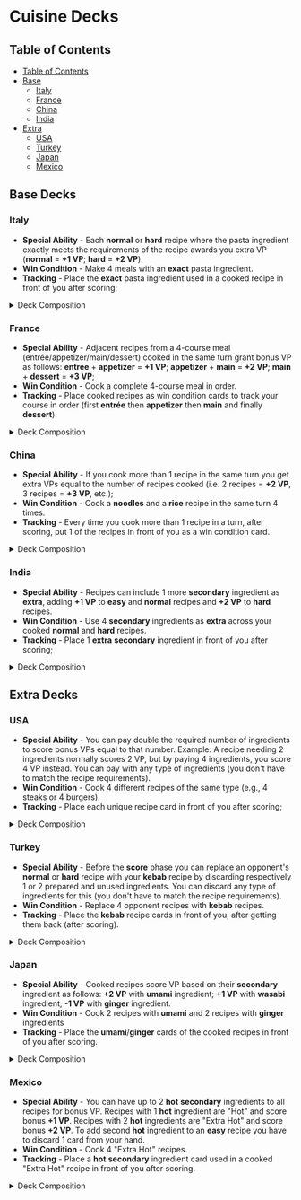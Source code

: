 # Cuisine Decks

## Table of Contents

- [Table of Contents](#table-of-contents)
- [Base](#base-decks)
  - [Italy](#italy)
  - [France](#france)
  - [China](#china)
  - [India](#india)
- [Extra](#extra-decks)
  - [USA](#usa)
  - [Turkey](#turkey)
  - [Japan](#japan)
  - [Mexico](#mexico)

## Base Decks

### Italy

- **Special Ability** - Each **normal** or **hard** recipe where the pasta ingredient exactly meets
the requirements of the recipe awards you extra VP (**normal** = **+1 VP**; **hard** = **+2 VP**).
- **Win Condition** - Make 4 meals with an **exact** pasta ingredient.
- **Tracking** - Place the **exact** pasta ingredient used in a cooked recipe in front of you
after scoring;

<details>
  <summary>Deck Composition</summary>

- Utensil Cards (3)
- Ingredient Cards (26)
  - Primary (14):
    - Spaghetti (2)
    - Fettuccine (2)
    - Tagliatelle (2)
    - Lasagna Sheets (2)
    - Ravioli (2)
    - Penne (2)
    - Gnocchi (2)
  - Secondary (9)
  - Optional (3):
    - Basil
    - Olive Oil
    - Parmigiano
- Recipe Cards (14):
  - Easy Recipes (4)
    - Pasta Aglio e Olio [kitchenware]
    - Penne al Pomodoro [cookware]
    - Cacio e Pepe [tableware]
    - Gnocchi alla Panna [kitchenware]
  - Normal Recipes (6)
    - Spaghetti Carbonara (Spaghetti) [cookware]
    - Fettuccine Alfredo (Fettuccine) [tableware]
    - Lasagna Verde (Lasagna Sheets) [kitchenware]
    - Tagliatelle alla Bolognese (Tagliatelle) [cookware]
    - Gnocchi alla Sorrentina (Gnocchi) [tableware]
    - Penne all’Arrabbiata (Penne) [kitchenware]
  - Hard Recipes (4)
    - Ravioli Burro e Salvia (Ravioli) [cookware]
    - Lasagna al Forno (Lasagna Sheets) [tableware]
    - Fettuccine ai Porcini e Tartufo (Fettuccine) [kitchenware]
    - Tagliatelle ai Funghi Porcini (Tagliatelle) [cookware]
- Action Cards (10)
- Country Card (1)
</details>

### France

- **Special Ability** - Adjacent recipes from a 4-course meal (entrée/appetizer/main/dessert)
cooked in the same turn grant bonus VP as follows: **entrée** + **appetizer** = **+1 VP**; 
 **appetizer** + **main** = **+2 VP**; **main** + **dessert** = **+3 VP**;
- **Win Condition** - Cook a complete 4-course meal in order.
- **Tracking** - Place cooked recipes as win condition cards to track your course in order (first
**entrée** then **appetizer** then **main** and finally **dessert**).

<details>
  <summary>Deck Composition</summary>

- Utensil Cards (3)
- Ingredient Cards (25)
  - Primary (12)
  - Secondary (10)
  - Optional (3):
    - Wine
    - Butter
    - Cream
- Recipe Cards (15):
  - Easy Recipes (4)
    - Soupe à l’Oignon (entrée) [kitchenware]
    - Bouillabaisse (entrée) [cookware]
    - Garbure (entrée) [tableware]
    - Tourin (entrée) [kitchenware]
  - Normal Recipes (8):
    - Quiche Lorraine (Appetizer) [cookware]
    - Escargots de Bourguignon (Appetizer) [tableware]
    - Salade Niçoise (Appetizer) [kitchenware]
    - Soufflé au Fromage (Appetizer) [cookware]
    - Ratatouille (Main) [tableware]
    - Boeuf Bourguignon (Main) [kitchenware]
    - Châteaubriand (Main) [cookware]
    - Croque Monsieur (Main) [tableware]
  - Hard Recipes (3):	
    - Pain Perdu (Dessert) [kitchenware]
    - Crème Brûlée (Dessert) [cookware]
    - Tarte Tatin (Dessert) [tableware]
- Action Cards (10)
- Country Card (1)
</details>

### China

- **Special Ability** - If you cook more than 1 recipe in the same turn you get extra VPs equal to
the number of recipes cooked (i.e. 2 recipes = **+2 VP**, 3 recipes = **+3 VP**, etc.);
- **Win Condition** - Cook a **noodles** and a **rice** recipe in the same turn 4 times.
- **Tracking** - Every time you cook more than 1 recipe in a turn, after scoring, put 1 of the
recipes in front of you as a win condition card.

<details>
  <summary>Deck Composition</summary>

- Utensil Cards (3)
- Ingredient Cards (24)  
  - Primary (12):
  - Secondary (9)
  - Optional (3):
    - Shiitake Mushrooms
    - Soy Sauce
    - Mung Bean Sprouts
- Recipe Cards (16):
  - Easy Recipes (7)
    - Egg Fried Rice (Rice) [kitchenware]
    - Coconut Rice (Rice) [cookware]
    - Congee (Rice) [tableware]
    - Sticky Rice with Mango (Rice) [kitchenware]
    - Cold Sesame Noodles (Noodles) [cookware]
    - Scallion Oil Noodles (Noodles) [tableware]
    - Zha Jiang Mian (Noodles) [kitchenware]
  - Normal Recipes (7):
    - Soup Noodles with Chicken (Noodles) [cookware]
    - Hainanese Chicken Rice (Rice) [tableware]
    - Claypot Rice (Rice) [kitchenware]
    - Yangzhou Fried Rice (Rice) [cookware]
    - Cantonese Beef Chow Fun (Noodles) [tableware]
    - Sichuan Dan Dan Noodles (Noodles) [kitchenware]
    - Lo Mein (Noodles) [cookware]
  - Hard Recipes (2)
    - Peking Duck Fried Rice (Rice) [tableware]
    - Dragon Beard Noodles (Noodles) [kitchenware]
- Action Cards (10)
- Country Card (1)
</details>

### India

- **Special Ability** - Recipes can include 1 more **secondary** ingredient as **extra**, adding 
**+1 VP** to **easy** and **normal** recipes and **+2 VP** to **hard** recipes.
- **Win Condition** - Use 4 **secondary** ingredients as **extra** across your cooked **normal**
and **hard** recipes.
- **Tracking** - Place 1 **extra** **secondary** ingredient in front of you after scoring;

<details>
  <summary>Deck Composition</summary>

- Utensil Cards (3)
- Ingredient Cards (26):
  - Primary (11)
  - Secondary (12):
    - Cumin (2)
    - Saffron (2)
    - Turmeric (2)
    - Coriander (2)
    - Cinnamon (2)
    - Cardamom (2)
  - Optional (3):
    - Ghee
    - Coconut Milk
    - Cashew
- Recipe Cards (14):
  - Easy Recipes (4):
    - Jeera Rice [kitchenware]
    - Spiced Lentil Soup [cookware]
    - Tamarind Rice [tableware]
    - Lemon Rice [kitchenware]
  - Normal Recipes (7):
    - Biryani [cookware]
    - Dal Tadka [tableware]
    - Masoor Dal [kitchenware]
    - Chana Masala [cookware]
    - Aloo Gobi [tableware]
    - Paneer Butter Masala [kitchenware]
    - Vegetable Korma [cookware]
  - Hard Recipes (3):
    - Coconut Curry [tableware]
    - Rogan Josh [kitchenware]
    - Malai Kofta [cookware]
- Action Cards (10)
- Country Card (1)
</details>

## Extra Decks

### USA

- **Special Ability** - You can pay double the required number of ingredients to score bonus VPs
equal to that number. Example: A recipe needing 2 ingredients normally scores 2 VP, but by paying
4 ingredients, you score 4 VP instead. You can pay with any type of ingredients (you don't have to
match the recipe requirements).
- **Win Condition** - Cook 4 different recipes of the same type (e.g., 4 steaks or 4 burgers).
- **Tracking** - Place each unique recipe card in front of you after scoring;

<details>
  <summary>Deck Composition</summary>

- Utensil Cards (3)
- Ingredient Cards (24)
  - Primary (12)
  - Secondary (9)
  - Optional (3):
    - Ketchup
    - Mustard
    - Mayo
- Recipe Cards (16):
  - Easy Recipes (4)
    - Lobster Roll [kitchenware]
    - Cornbread [cookware]
    - Clam Chowder [tableware]
    - Johnny Cakes [kitchenware]
  - Normal Recipes (8):
    - Juicy Lucy (Burger) [cookware]
    - Classic Cheeseburger (Burger) [tableware]
    - Bacon Cheeseburger (Burger) [kitchenware]
    - Green Chile Cheeseburger (Burger) [cookware]
    - Philly Cheesesteak (Steak) [tableware]
    - Tomahawk Steak (Steak) [kitchenware]
    - Porterhouse Steak (Steak) [cookware]
    - Ribeye Steak (Steak) [tableware]
  - Hard Recipes (4):
    - Luther Burger (Burger) [kitchenware]
    - Deep-fried Burger (Burger) [cookware]
    - T-bone Steak (Steak) [tableware]
    - New York Strip (Steak) [kitchenware]
- Action Cards (10)
- Country Card (1)
</details>

### Turkey

- **Special Ability** - Before the **score** phase you can replace an opponent's **normal** or 
**hard** recipe with your **kebab** recipe by discarding respectively 1 or 2 prepared and unused
ingredients. You can discard any type of ingredients for this (you don't have to match the recipe
requirements).
- **Win Condition** - Replace 4 opponent recipes with **kebab** recipes.
- **Tracking** - Place the **kebab** recipe cards in front of you, after getting them back (after
scoring).

<details>
  <summary>Deck Composition</summary>

- Utensil Cards (3)
- Ingredient Cards (25):
  - Primary (13)
  - Secondary (8)
  - Optional (4):
    - Sumac
    - Paprika
    - Pomegranate Juice
    - Tahini
- Recipe Cards (15):
  - Easy Recipes (8):
    - Shish Kebab [kitchenware]
    - Adana Kebab [cookware]
    - Iskender Kebab [tableware]
    - Patlican Kebab [kitchenware]
    - Ciğer Kebab [cookware]
    - Döner Kebab [tableware]
    - Beyti Kebab [kitchenware]
    - Tepsi Kebab [cookware]
  - Normal Recipes (5):
    - Lahmacun [tableware]
    - Pide [kitchenware]
    - Köftesi [cookware]
    - Muhammara [tableware]
    - Imam Bayildi [kitchenware]
  - Hard Recipes (2):
    - Baklava [cookware]
    - Tulumba [tableware]
- Action Cards (10)
- Country Card (1)
</details>

### Japan

- **Special Ability** - Cooked recipes score VP based on their **secondary** ingredient as follows:
**+2 VP** with **umami** ingredient; **+1 VP** with **wasabi** ingredient; **-1 VP** with
**ginger** ingredient. 
- **Win Condition** - Cook 2 recipes with **umami** and 2 recipes with **ginger** ingredients
- **Tracking** - Place the **umami**/**ginger** cards of the cooked recipes in front of you
after scoring.

<details>
  <summary>Deck Composition</summary>

- Utensil Cards (3)
- Ingredient Cards (26):  
  - Primary (11)
  - Secondary (12):
    - Umami (5)
    - Wasabi (4)
    - Ginger (3)
  - Optional (3):
    - Nori
    - Sesame Oil
    - Rice Vinegar
- Recipe Cards (14): 
  - Easy Recipes (3)
    - Shoyu Ramen [kitchenware]
    - Onigiri [cookware]
    - Edamame Salad [tableware]
  - Normal Recipes (8):
    - Tamago Sushi [kitchenware]
    - Miso Ramen [cookware]
    - Tonkotsu Ramen [tableware]
    - California Roll [kitchenware]
    - Spicy Tuna Roll [cookware]
    - Udon Noodles with Tempura [tableware]
    - Okonomiyaki [kitchenware]
    - Takoyaki [cookware]
  - Hard Recipes (3):
    - Unagi Sushi Platter [tableware]
    - Ramen Tonkotsu Deluxe [kitchenware]
    - Gyoza [cookware]
- Action Cards (10)
- Country Card (1)
</details>

### Mexico

- **Special Ability** - You can have up to 2 **hot** **secondary** ingredients to all recipes for
bonus VP. Recipes with 1 **hot** ingredient are "Hot" and score bonus **+1 VP**. Recipes with 2
**hot** ingredients are "Extra Hot" and score bonus **+2 VP**. To add second **hot** ingredient to
an **easy** recipe you have to discard 1 card from your hand.
- **Win Condition** - Cook 4 "Extra Hot" recipes.
- **Tracking** - Place a **hot** **secondary** ingredient card used in a cooked "Extra Hot" recipe
in front of you after scoring.

<details>
  <summary>Deck Composition</summary>

- Utensil Cards (3)
- Ingredient Cards (27):
  - Primary (11)
  - Secondary (13):
    - Habanero (Hot) (4)
    - Jalapeño (Hot) (4)
    - Avocado (5)
  - Optional (3):
    - Lime
    - Cilantro
    - Sour Cream
- Recipe Cards (13):
  - Easy Recipes (5):
    - Quesadilla [kitchenware]
    - Taco de Frijoles [cookware]
    - Chilaquiles Verdes [tableware]
    - Carne Asada Tacos [kitchenware]
    - Enchiladas Rojas [cookware]
  - Normal Recipes (6):
    - Mole Poblano with Rice [tableware]
    - Burrito de Frijoles [kitchenware]
    - Chicken Fajitas [cookware]
    - Tostadas de Pollo [tableware]
    - Pico de Gallo Nachos [kitchenware]
    - Taco al Pastor [cookware]
  - Hard Recipes (2):
    - Pozole Rojo [tableware]
    - Chiles Rellenos [kitchenware]
- Action Cards (10)
- Country Card (1)
</details>
